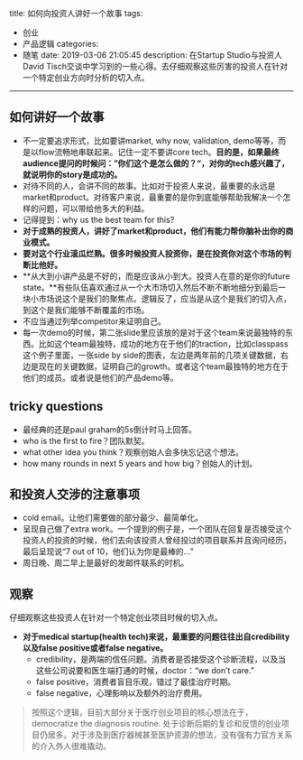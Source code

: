 title: 如何向投资人讲好一个故事
tags:
  - 创业
  - 产品逻辑
categories:
  - 随笔
date: 2019-03-06 21:05:45
description: 在Startup Studio与投资人David Tisch交谈中学习到的一些心得。去仔细观察这些厉害的投资人在针对一个特定创业方向时分析的切入点。
---

## 如何讲好一个故事

- 不一定要追求形式，比如要讲market, why now, validation, demo等等，而是以flow流畅地串联起来。记住一定不要讲core tech。**目的是，如果最终audience提问的时候问：”你们这个是怎么做的？“，对你的tech感兴趣了，就说明你的story是成功的。**
- 对待不同的人，会讲不同的故事。比如对于投资人来说，最重要的永远是market和product。对待客户来说，最重要的是你到底能够帮助我解决一个怎样的问题，可以带给他多大的利益。
- 记得提到：why us the best team for this?
- **对于成熟的投资人，讲好了market和product，他们有能力帮你脑补出你的商业模式。**
- **要对这个行业滚瓜烂熟。很多时候投资人投资你，是在投资你对这个市场的判断比他好。**
- **从大到小讲产品是不好的，而是应该从小到大。投资人在意的是你的future state。**有些队伍喜欢通过从一个大市场切入然后不断不断地细分到最后一块小市场说这个是我们的聚焦点。逻辑反了，应当是从这个是我们的切入点，到这个是我们能够不断覆盖的市场。
- 不应当通过列举competitor来证明自己。
- 每一次demo的时候，第二张slide里应该放的是对于这个team来说最独特的东西。比如这个team最独特，成功的地方在于他们的traction，比如classpass这个例子里面，一张side by side的图表，左边是两年前的几项关键数据，右边是现在的关键数据，证明自己的growth。或者这个team最独特的地方在于他们的成员。或者说是他们的产品demo等。
	
## tricky questions

- 最经典的还是paul graham的5s倒计时马上回答。
- who is the first to fire？团队默契。
- what other idea you think？观察创始人会多快忘记这个想法。
- how many rounds in next 5 years and how big？创始人的计划。

## 和投资人交涉的注意事项

- cold email。让他们需要做的部分最少、最简单化。
- 呈现自己做了extra work。一个提到的例子是，一个团队在回复是否接受这个投资人的投资的时候，他们去向该投资人曾经投过的项目联系并且询问经历，最后呈现说“7 out of 10，他们认为你是最棒的…”
- 周日晚、周二早上是最好的发邮件联系的时机。

## 观察

仔细观察这些投资人在针对一个特定创业项目时候的切入点。
- **对于medical startup(health tech)来说，最重要的问题往往出自credibility以及false positive或者false negative。**
	- credibility，是两端的信任问题。消费者是否接受这个诊断流程，以及当这些公司说要和医生端打通的时候，doctor：“we don’t care.”
	- false positive，消费者盲目乐观，错过了最佳治疗时期。
	- false negative，心理影响以及额外的治疗费用。
> 按照这个逻辑，目前大部分关于医疗创业项目的核心想法在于，democratize the diagnosis routine. 处于诊断后期的复诊和反馈的创业项目仍居多。对于涉及到医疗器械甚至医护资源的想法，没有强有力官方关系的介入外人很难撬动。
















